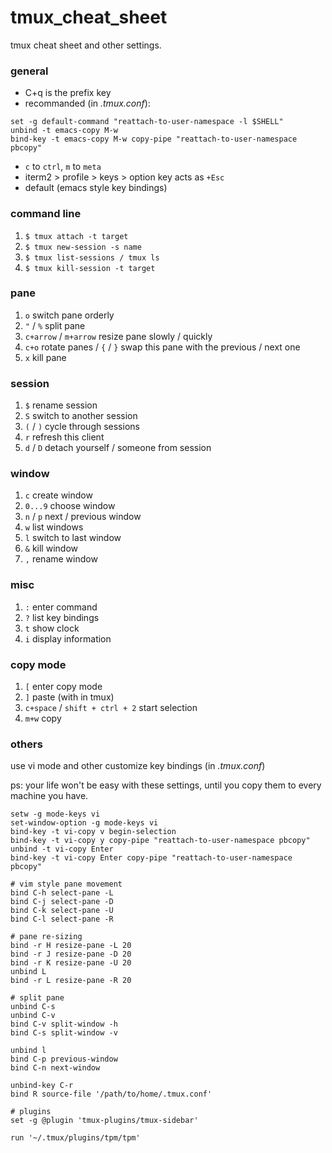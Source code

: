 # tmux_cheat_sheet
tmux cheat sheet and other settings.

### general 

* C+q is the prefix key
* recommanded (in _.tmux.conf_):
```
set -g default-command "reattach-to-user-namespace -l $SHELL"
unbind -t emacs-copy M-w
bind-key -t emacs-copy M-w copy-pipe "reattach-to-user-namespace pbcopy"
```

* `c` to `ctrl`, `m` to `meta` 
* iterm2 > profile > keys > option key acts as `+Esc`
* default (emacs style key bindings) 


### command line

1. ```$ tmux attach -t target```
2. ```$ tmux new-session -s name```
3. ```$ tmux list-sessions / tmux ls```
4. ```$ tmux kill-session -t target```

### pane

1. `o` switch pane orderly 
2. `"` / `%` split pane 
3. `c+arrow` / `m+arrow` resize pane slowly / quickly
4. `c+o` rotate panes / `{` / `}` swap this pane with the previous / next one
5. `x` kill pane

### session 

1. `$` rename session 
2. `S` switch to another session
3. `(` / `)` cycle through sessions
4. `r`  refresh this client
5. `d` / `D` detach yourself / someone from session 

### window

1. `c` create window
2. `0...9` choose window
3. `n` / `p` next / previous window
4. `w` list windows
5. `l` switch to last window
6. `&` kill window
7. `,` rename window

### misc

1. `:` enter command
2. `?` list key bindings
3. `t` show clock
4. `i` display information

### copy mode 

1. `[` enter copy mode
2. `]` paste (with in tmux) 
3. `c+space` / `shift + ctrl + 2` start selection 
4. `m+w` copy

### others 

use vi mode and other customize key bindings (in _.tmux.conf_)

ps: your life won't be easy with these settings, until you copy them to every machine you have.

```
setw -g mode-keys vi
set-window-option -g mode-keys vi
bind-key -t vi-copy v begin-selection
bind-key -t vi-copy y copy-pipe "reattach-to-user-namespace pbcopy"
unbind -t vi-copy Enter
bind-key -t vi-copy Enter copy-pipe "reattach-to-user-namespace pbcopy"

# vim style pane movement
bind C-h select-pane -L
bind C-j select-pane -D
bind C-k select-pane -U
bind C-l select-pane -R

# pane re-sizing
bind -r H resize-pane -L 20
bind -r J resize-pane -D 20
bind -r K resize-pane -U 20
unbind L
bind -r L resize-pane -R 20

# split pane
unbind C-s
unbind C-v
bind C-v split-window -h
bind C-s split-window -v

unbind l
bind C-p previous-window
bind C-n next-window

unbind-key C-r
bind R source-file '/path/to/home/.tmux.conf'

# plugins
set -g @plugin 'tmux-plugins/tmux-sidebar'

run '~/.tmux/plugins/tpm/tpm'
```
